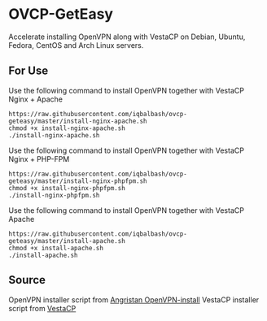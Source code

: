 # OVCP-GetEasy
Accelerate installing OpenVPN along with VestaCP on Debian, Ubuntu, Fedora, CentOS and Arch Linux servers.

## For Use
Use the following command to install OpenVPN together with VestaCP Nginx + Apache
```
https://raw.githubusercontent.com/iqbalbash/ovcp-geteasy/master/install-nginx-apache.sh
chmod +x install-nginx-apache.sh
./install-nginx-apache.sh
```
Use the following command to install OpenVPN together with VestaCP Nginx + PHP-FPM
```
https://raw.githubusercontent.com/iqbalbash/ovcp-geteasy/master/install-nginx-phpfpm.sh
chmod +x install-nginx-phpfpm.sh
./install-nginx-phpfpm.sh
```
Use the following command to install OpenVPN together with VestaCP Apache
```
https://raw.githubusercontent.com/iqbalbash/ovcp-geteasy/master/install-apache.sh
chmod +x install-apache.sh
./install-apache.sh
```

## Source
OpenVPN installer script from [Angristan OpenVPN-install](https://github.com/Angristan/OpenVPN-install)
VestaCP installer script from [VestaCP](https://vestacp.com)